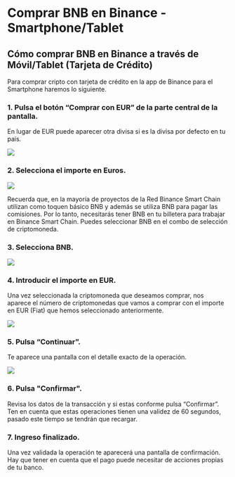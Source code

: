 # Comprar BNB en Binance - Smartphone/Tablet

## Cómo comprar BNB en Binance a través de Móvil/Tablet \(Tarjeta de Crédito\)

Para comprar cripto con tarjeta de crédito en la app de Binance para el Smartphone haremos lo siguiente.



### 1. Pulsa el botón “Comprar con EUR” de la parte central de la pantalla. 

En lugar de EUR puede aparecer otra divisa si es la divisa por defecto en tu país.



![](../../../.gitbook/assets/screenshot_20210224-221906%20%282%29.jpg)



### 2. Selecciona el importe en Euros.



![](../../../.gitbook/assets/screenshot_20210224-221923%20%281%29.jpg)



Recuerda que, en la mayoría de proyectos de la Red Binance Smart Chain utilizan como toquen básico BNB y además se utiliza BNB para pagar las comisiones. Por lo tanto, necesitarás tener BNB en tu billetera para trabajar en Binance Smart Chain. Puedes seleccionar BNB en el combo de selección de criptomoneda.



### 3. Selecciona BNB.



![](../../../.gitbook/assets/screenshot_20210224-221941.jpg)



### 4. Introducir el importe en EUR.

Una vez seleccionada la criptomoneda que deseamos comprar, nos aparece el número de criptomonedas que vamos a comprar con el importe en EUR \(Fiat\) que hemos seleccionado anteriormente.



![](../../../.gitbook/assets/screenshot_20210224-222002.jpg)



### 5. Pulsa “Continuar”.

Te aparece una pantalla con el detalle exacto de la operación.



![](../../../.gitbook/assets/screenshot_20210224-222017.jpg)



### 6. Pulsa "Confirmar".

Revisa los datos de la transacción y si estas conforme pulsa “Confirmar”. Ten en cuenta que estas operaciones tienen una validez de 60 segundos, pasado este tiempo se tendrán que recargar.



### 7. Ingreso finalizado.

Una vez validada la operación te aparecerá una pantalla de confirmación. Hay que tener en cuenta que el pago puede necesitar de acciones propias de tu banco.







